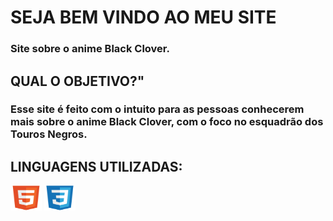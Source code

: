 <h1> SEJA BEM VINDO AO MEU SITE</h1>
<h3> Site sobre o anime Black Clover.</h3>

<h2>QUAL O OBJETIVO?"</h2>
<h3>Esse site é feito com o intuito para as pessoas conhecerem
    mais sobre o anime Black Clover, com o foco no esquadrão dos Touros Negros.</h3>

<h2> LINGUAGENS UTILIZADAS:</h2>
<div>
  <img align="center" alt="HTML" height="40" width="50" src="https://raw.githubusercontent.com/devicons/devicon/master/icons/html5/html5-original.svg">
  <img align="center" alt="CSS" height="40" width="50" src="https://raw.githubusercontent.com/devicons/devicon/master/icons/css3/css3-original.svg">
</div>
